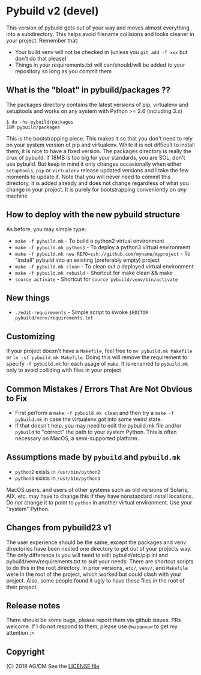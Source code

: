 # Pybuild v2 (devel)

This version of pybuild gets out of your way and moves almost everything into a subdirectory. This helps avoid filename collisions and looks cleaner in your project. Remember that:

* Your build venv will not be checked in (unless you `git add -f xxx` but don't do that please)
* Things in your requirements.txt will can/should/will be added to your repository so long as you commit them

## What is the "bloat" in pybuild/packages ??

The packages directory contains the latest versions of pip, virtualenv and setuptools and works on any system with Python >= 2.6 (including 3.x)

```
$ du -hs pybuild/packages
18M	pybuild/packages
```

This is the bootstrapping piece. This makes it so that you don't need to rely on your system version of pip and virtualenv. While it is not difficult to install them, it is nice to have a fixed version. The packages directory is really the crux of pybuild. If 18MB is too big for your standards, you are SOL, don't use pybuild. But keep in mind it only changes occasionally when either `setuptools`, `pip` or `virtualenv` release updated versions and I take the few moments to update it. Note that you will never need to commit this directory, it is added already and does not change regardless of what you change in your project. It is purely for bootstrapping conveniently on *any* machine

## How to deploy with the new pybuild structure

As before, you may simple type:

* `make -f pybuild.mk` - To build a python2 virtual environment
* `make -f pybuild.mk python3` - To deploy a python3 virtual environment
* `make -f pybuild.mk new REPO=ssh://github.com/myname/myproject` - To "install" pybuild into an existing (preferably empty) project
* `make -f pybuild.mk clean` - To clean out a deployed virtual environment
* `make -f pybuild.mk rebuild` - Shortcut for make clean && make
* `source activate` - Shortcut for `source pybuild/venv/bin/activate`

## New things

* `./edit-requirements` - Simple script to invoke `$EDITOR pybuild/venv/requirements.txt`

## Customizing

If your project doesn't have a `Makefile`, feel free to `mv pybuild.mk Makefile` or `ln -sf pybuild.mk Makefile`. Doing this will remove the requirement to specify `-f pybuild.mk` for each usage of `make`. It is renamed to `pybuild.mk` only to avoid colliding with files in your project

## Common Mistakes / Errors That Are Not Obvious to Fix

* First perform a `make -f pybuild.mk clean` and then try a `make -f pybuild.mk` in case the virtualenv got into some weird state.
* If that doesn't help, you may need to edit the pybuild.mk file and/or `pybuild` to "correct" the path to your system Python. This is often necessary on MacOS, a semi-supported platform.

## Assumptions made by `pybuild` and `pybuild.mk`

* `python2` exists in `/usr/bin/python2`
* `python3` exists in `/usr/bin/python3`

MacOS users, and users of other systems such as old versions of Solaris, AIX, etc. may have to change this if they have nonstandard install locations. Do *not* change it to point to `python` in another virtual environment. Use your "system" Python.

## Changes from pybuild23 v1

The user experience should be the same, except the packages and venv directories have been nested one directory to get out of your projects way. The only difference is you will need to edit pybuild/etc/pip.ini and pybuild/venv/requirements.txt to suit your needs. There are shortcut scripts to do this in the root directory. In prior versions, `etc/`, `venv/`, and `Makefile` were in the root of the project, which worked but could clash with your project. Also, some people found it ugly to have these files in the root of their project.

## Release notes

There should be some bugs, please report them via github issues. PRs welcome. If I do not respond to them, please use `@mzpqnxow` to get my attention :>

## Copyright

(C) 2018 AG/DM
See the [LICENSE file](pybuild/LICENSE.md)


